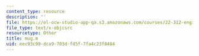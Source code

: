 ```yaml
---
content_type: resource
description: ''
file: https://ol-ocw-studio-app-qa.s3.amazonaws.com/courses/22-312-engineering-of-nuclear-reactors-fall-2015/eec93c99dca9703dfd5f7fa4c23f8484_mug.m
file_type: text/x-objcsrc
resourcetype: Other
title: mug.m
uid: eec93c99-dca9-703d-fd5f-7fa4c23f8484
---
```

